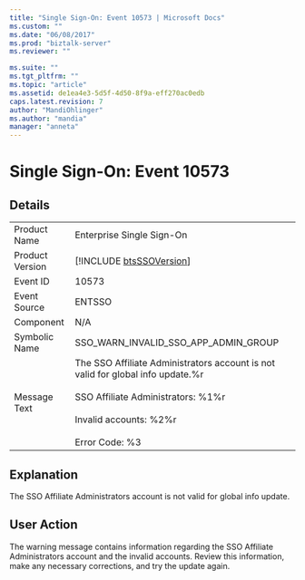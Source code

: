 ```yaml
---
title: "Single Sign-On: Event 10573 | Microsoft Docs"
ms.custom: ""
ms.date: "06/08/2017"
ms.prod: "biztalk-server"
ms.reviewer: ""

ms.suite: ""
ms.tgt_pltfrm: ""
ms.topic: "article"
ms.assetid: de1ea4e3-5d5f-4d50-8f9a-eff270ac0edb
caps.latest.revision: 7
author: "MandiOhlinger"
ms.author: "mandia"
manager: "anneta"
---
```

# Single Sign-On: Event 10573
## Details  
  
|                 |                                                                                                                                                                                              |
|-----------------|----------------------------------------------------------------------------------------------------------------------------------------------------------------------------------------------|
|  Product Name   |                                                                                  Enterprise Single Sign-On                                                                                   |
| Product Version |                                                                 [!INCLUDE [btsSSOVersion](../includes/btsssoversion-md.md)]                                                                  |
|    Event ID     |                                                                                            10573                                                                                             |
|  Event Source   |                                                                                            ENTSSO                                                                                            |
|    Component    |                                                                                             N/A                                                                                              |
|  Symbolic Name  |                                                                             SSO_WARN_INVALID_SSO_APP_ADMIN_GROUP                                                                             |
|  Message Text   | The SSO Affiliate Administrators account is not valid for global info update.%r<br /><br /> SSO Affiliate Administrators: %1%r<br /><br /> Invalid accounts: %2%r<br /><br /> Error Code: %3 |
  
## Explanation  
 The SSO Affiliate Administrators account is not valid for global info update.  
  
## User Action  
 The warning message contains information regarding the SSO Affiliate Administrators account and the invalid accounts. Review this information, make any necessary corrections, and try the update again.